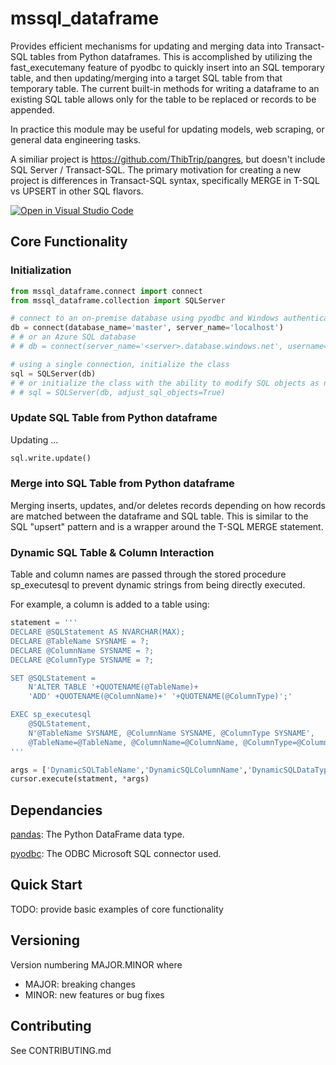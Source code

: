 # mssql_dataframe

Provides efficient mechanisms for updating and merging data into Transact-SQL tables from Python dataframes. This is accomplished by utilizing the fast_executemany feature of pyodbc to quickly insert into an SQL temporary table, and then updating/merging into a target SQL table from that temporary table. The current built-in methods for writing a dataframe to an existing SQL table allows only for the table to be replaced or records to be appended.

In practice this module may be useful for updating models, web scraping, or general data engineering tasks.

A similiar project is https://github.com/ThibTrip/pangres, but doesn't include SQL Server / Transact-SQL. The primary motivation for creating a new project is differences in Transact-SQL syntax, specifically MERGE in T-SQL vs UPSERT in other SQL flavors.

[![Open in Visual Studio Code](https://open.vscode.dev/badges/open-in-vscode.svg)](https://open.vscode.dev/jwcook23/mssql_dataframe)

## Core Functionality

### Initialization

```python
from mssql_dataframe.connect import connect
from mssql_dataframe.collection import SQLServer

# connect to an on-premise database using pyodbc and Windows authentication
db = connect(database_name='master', server_name='localhost')
# # or an Azure SQL database
# # db = connect(server_name='<server>.database.windows.net', username='<username>', password='<password>')

# using a single connection, initialize the class
sql = SQLServer(db)
# # or initialize the class with the ability to modify SQL objects as needed
# # sql = SQLServer(db, adjust_sql_objects=True)
```

### Update SQL Table from Python dataframe

Updating ...

```python
sql.write.update()
```

### Merge into SQL Table from Python dataframe

Merging inserts, updates, and/or deletes records depending on how records are matched between the dataframe and SQL table. This is similar to the SQL "upsert" pattern and is a wrapper around the T-SQL MERGE statement.

### Dynamic SQL Table & Column Interaction

Table and column names are passed through the stored procedure sp_executesql to prevent dynamic strings from being directly executed.

For example, a column is added to a table using:

```python
statement = '''
DECLARE @SQLStatement AS NVARCHAR(MAX);
DECLARE @TableName SYSNAME = ?;
DECLARE @ColumnName SYSNAME = ?;
DECLARE @ColumnType SYSNAME = ?;

SET @SQLStatement = 
    N'ALTER TABLE '+QUOTENAME(@TableName)+
    'ADD' +QUOTENAME(@ColumnName)+' '+QUOTENAME(@ColumnType)';'

EXEC sp_executesql 
    @SQLStatement,
    N'@TableName SYSNAME, @ColumnName SYSNAME, @ColumnType SYSNAME',
    @TableName=@TableName, @ColumnName=@ColumnName, @ColumnType=@ColumnType;
'''

args = ['DynamicSQLTableName','DynamicSQLColumnName','DynamicSQLDataType']
cursor.execute(statment, *args)
```
    

## Dependancies
[pandas](https://pandas.pydata.org/): The Python DataFrame data type.

[pyodbc](https://docs.microsoft.com/en-us/sql/connect/python/pyodbc/python-sql-driver-pyodbc?view=sql-server-ver15): The ODBC Microsoft SQL connector used.

## Quick Start

TODO: provide basic examples of core functionality


## Versioning

Version numbering MAJOR.MINOR where
- MAJOR: breaking changes
- MINOR: new features or bug fixes

## Contributing

See CONTRIBUTING.md